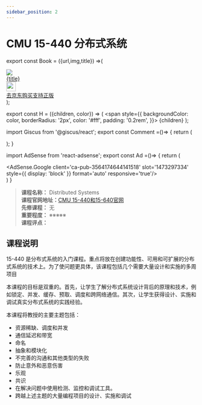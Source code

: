 ```yaml
---
sidebar_position: 2
---
```


# CMU 15-440 分布式系统

export const Book = ({url,img,title}) =>(
<div class="bookitem">
  <a href={url} target="_blank" class="book-content">
    <div class="book-img">
      <img src={img} />
    </div>
    <div class="book-detail">
      <div class="book-title">{title}</div>
      <div class="boook-desc">
        <img width="25" height="25" src="https://hackweek-1251009918.cos.ap-shanghai.myqcloud.com/hackway/cs/jd.svg" />
        <div class="book-jd">去京东购买支持正版</div>
      </div>
    </div>
  </a>
  </div> 
);

export const H = ({children, color}) => (
  <span
    style={{
      backgroundColor: color,
      borderRadius: '2px',
      color: '#fff',
      padding: '0.2rem',
    }}>
    {children}
  </span>
);

import Giscus from '@giscus/react';
export const Comment =()=> {
  return (
   <div className="comments-container">
      <Giscus
        src="https://giscus.app/client.js"
        id="comments"
        repo="lidongyx/hackwaydoc"
        repoId="R_kgDOHUMOyA"
        category="Announcements"
        categoryId="DIC_kwDOHUMOyM4CPCtD"
        mapping="title"
        reactionsEnabled="1"
        emitMetadata="0"
        inputPosition="top"
        theme="light"
        lang="zh-CN"
        crossorigin="anonymous"
      />
    </div>
  );
}

import AdSense from 'react-adsense';
export const Ad =()=> {
  return (
    <div className="ad-container">
      <AdSense.Google
        client='ca-pub-3564174644141518'
        slot='1473297334'
        style={{ display: 'block' }}
        format='auto'
        responsive='true'/>
    </div>
  )
}


>**课程名称：** Distributed Systems  
**课程官网地址：**[CMU 15-440和15-640官网](https://www.andrew.cmu.edu/course/15-440/)  
**先修课程：** 无  
**重要程度：** ※※※※※  
**课程评点：** 

## 课程说明
15-440 是分布式系统的入门课程。重点将放在创建功能性、可用和可扩展的分布式系统的技术上。为了使问题更具体，该课程包括几个需要大量设计和实施的多周项目

本课程的目标是双重的。首先，让学生了解分布式系统设计背后的原理和技术，例如锁定、并发、缓存、预取、调度和跨网络通信。其次，让学生获得设计、实施和调试真实分布式系统的实践经验。

本课程将教授的主要主题包括：

- 资源稀缺、调度和并发
- 通信延迟和带宽
- 命名
- 抽象和模块化
- 不完善的沟通和其他类型的失败
- 防止意外和恶意伤害
- 乐观
- 共识
- 在解决问题中使用检测、监控和调试工具。
- 跨越上述主题的大量编程项目的设计、实施和调试



<Comment></Comment>
